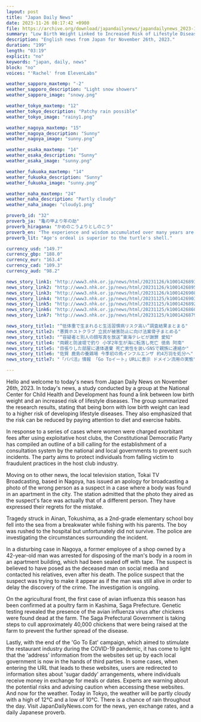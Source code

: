 ```yaml
---
layout: post
title: "Japan Daily News"
date: 2023-11-26 08:17:42 +0900
file: https://archive.org/download/japandailynews/japandailynews_2023-11-26.mp3
summary: "Low Birth Weight Linked to Increased Risk of Lifestyle Diseases, Opposition Party Proposes Measures to Prevent Exploitative Host Clubs, & more…"
description: "English news from Japan for November 26th, 2023."
duration: "199"
length: "03:19"
explicit: "no"
keywords: "japan, daily, news"
block: "no"
voices: "'Rachel' from ElevenLabs"

weather_sapporo_maxtemp: "-2"
weather_sapporo_description: "Light snow showers"
weather_sapporo_image: "snowy.png"

weather_tokyo_maxtemp: "12"
weather_tokyo_description: "Patchy rain possible"
weather_tokyo_image: "rainy1.png"

weather_nagoya_maxtemp: "15"
weather_nagoya_description: "Sunny"
weather_nagoya_image: "sunny.png"

weather_osaka_maxtemp: "14"
weather_osaka_description: "Sunny"
weather_osaka_image: "sunny.png"

weather_fukuoka_maxtemp: "14"
weather_fukuoka_description: "Sunny"
weather_fukuoka_image: "sunny.png"

weather_naha_maxtemp: "24"
weather_naha_description: "Partly cloudy"
weather_naha_image: "cloudy1.png"

proverb_id: "32"
proverb_ja: "亀の甲より年の劫"
proverb_hiragana: "かめのこうよりとしのこう"
proverb_en: "The experience and wisdom accumulated over many years are valuable and precious."
proverb_lit: "Age's ordeal is superior to the turtle's shell."

currency_usd: "149.7"
currency_gbp: "188.0"
currency_eur: "163.4"
currency_cad: "109.3"
currency_aud: "98.2"

news_story_link1: "http://www3.nhk.or.jp/news/html/20231126/k10014268931000.html"
news_story_link2: "http://www3.nhk.or.jp/news/html/20231126/k10014268951000.html"
news_story_link3: "http://www3.nhk.or.jp/news/html/20231126/k10014269081000.html"
news_story_link4: "http://www3.nhk.or.jp/news/html/20231125/k10014269031000.html"
news_story_link5: "http://www3.nhk.or.jp/news/html/20231125/k10014268921000.html"
news_story_link6: "http://www3.nhk.or.jp/news/html/20231125/k10014268601000.html"
news_story_link7: "http://www3.nhk.or.jp/news/html/20231125/k10014268791000.html"

news_story_title1: "“低体重で生まれると生活習慣病リスク高い”調査結果まとまる"
news_story_title2: "悪質ホストクラブ 立民が被害防止に向け法案骨子まとめる"
news_story_title3: "“容疑者と別人の顔写真を放送”東海テレビが謝罪 愛知"
news_story_title4: "両親と防波堤で釣り 小学2年生が海に転落し死亡 徳島 阿南"
news_story_title5: "目張りした部屋に遺体遺棄 死亡男性を装いSNSで親族に連絡か"
news_story_title6: "佐賀 鹿島の養鶏場 今季初の鳥インフルエンザ 約4万羽を処分へ"
news_story_title7: "「パパ活」情報 「Go Toイート」URLに表示 ドメイン流用の実態"

---
```


Hello and welcome to today's news from Japan Daily News on November 26th, 2023. In today's news, a study conducted by a group at the National Center for Child Health and Development has found a link between low birth weight and an increased risk of lifestyle diseases. The group summarized the research results, stating that being born with low birth weight can lead to a higher risk of developing lifestyle diseases. They also emphasized that the risk can be reduced by paying attention to diet and exercise habits.

In response to a series of cases where women were charged exorbitant fees after using exploitative host clubs, the Constitutional Democratic Party has compiled an outline of a bill calling for the establishment of a consultation system by the national and local governments to prevent such incidents. The party aims to protect individuals from falling victim to fraudulent practices in the host club industry.

Moving on to other news, the local television station, Tokai TV Broadcasting, based in Nagoya, has issued an apology for broadcasting a photo of the wrong person as a suspect in a case where a body was found in an apartment in the city. The station admitted that the photo they aired as the suspect's face was actually that of a different person. They have expressed their regrets for the mistake.

Tragedy struck in Ainan, Tokushima, as a 2nd-grade elementary school boy fell into the sea from a breakwater while fishing with his parents. The boy was rushed to the hospital but unfortunately did not survive. The police are investigating the circumstances surrounding the incident.

In a disturbing case in Nagoya, a former employee of a shop owned by a 42-year-old man was arrested for disposing of the man's body in a room in an apartment building, which had been sealed off with tape. The suspect is believed to have posed as the deceased man on social media and contacted his relatives, even after his death. The police suspect that the suspect was trying to make it appear as if the man was still alive in order to delay the discovery of the crime. The investigation is ongoing.

On the agricultural front, the first case of avian influenza this season has been confirmed at a poultry farm in Kashima, Saga Prefecture. Genetic testing revealed the presence of the avian influenza virus after chickens were found dead at the farm. The Saga Prefectural Government is taking steps to cull approximately 40,000 chickens that were being raised at the farm to prevent the further spread of the disease.

Lastly, with the end of the 'Go To Eat' campaign, which aimed to stimulate the restaurant industry during the COVID-19 pandemic, it has come to light that the 'address' information from the websites set up by each local government is now in the hands of third parties. In some cases, when entering the URL that leads to these websites, users are redirected to information sites about 'sugar daddy' arrangements, where individuals receive money in exchange for meals or dates. Experts are warning about the potential risks and advising caution when accessing these websites. And now for the weather. Today in Tokyo, the weather will be partly cloudy with a high of 12°C and a low of 10°C. There is a chance of rain throughout the day.  Visit JapanDailyNews.com for the news, yen exchange rates, and a daily Japanese proverb.
